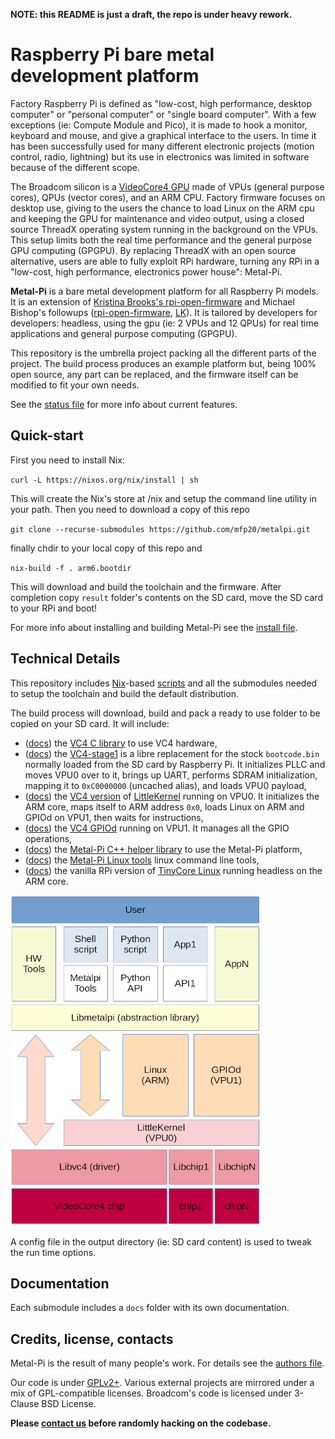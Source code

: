 **NOTE: this README is just a draft, the repo is under heavy rework.**

# Raspberry Pi bare metal development platform

Factory Raspberry Pi is defined as "low-cost, high performance, desktop computer" or "personal computer" or "single board computer". With a few exceptions (ie: Compute Module and Pico), it is made to hook a monitor, keyboard and mouse, and give a graphical interface to the users. In time it has been successfully used for many different electronic projects (motion control, radio, lightning) but its use in electronics was limited in software because of the different scope.

The Broadcom silicon is a [VideoCore4 GPU](https://en.wikipedia.org/wiki/VideoCore) made of VPUs (general purpose cores), QPUs (vector cores), and an ARM CPU. Factory firmware focuses on desktop use, giving to the users the chance to load Linux on the ARM cpu and keeping the GPU for maintenance and video output, using a closed source ThreadX operating system running in the background on the VPUs. This setup limits both the real time performance and the general purpose GPU computing (GPGPU). By replacing ThreadX with an open source alternative, users are able to fully exploit RPi hardware, turning any RPi in a "low-cost, high performance, electronics power house": Metal-Pi.

**Metal-Pi** is a bare metal development platform for all Raspberry Pi models. It is an extension of [Kristina Brooks's rpi-open-firmware](https://github.com/christinaa/rpi-open-firmware) and Michael Bishop's followups ([rpi-open-firmware](https://github.com/librerpi/rpi-open-firmware), [LK](https://github.com/librerpi/lk)). It is tailored by developers for developers: headless, using the gpu (ie: 2 VPUs and 12 QPUs) for real time applications and general purpose computing (GPGPU).

This repository is the umbrella project packing all the different parts of the project. The build process produces an example platform but, being 100% open source, any part can be replaced, and the firmware itself can be modified to fit your own needs.

See the [status file](STATUS.md) for more info about current features.


## Quick-start

First you need to install Nix:

`curl -L https://nixos.org/nix/install | sh`

This will create the Nix's store at /nix and setup the command line utility in your path. Then you need to download a copy of this repo

`git clone --recurse-submodules https://github.com/mfp20/metalpi.git`

finally chdir to your local copy of this repo and

`nix-build -f . arm6.bootdir`

This will download and build the toolchain and the firmware. After completion copy `result` folder's contents on the SD card,
move the SD card to your RPi and boot!

For more info about installing and building Metal-Pi see the [install file](INSTALL.md).


## Technical Details

This repository includes [Nix](https://nixos.org/)-based [scripts](nix/) and all the submodules needed to setup the toolchain and build the default distribution.

The build process will download, build and pack a ready to use folder to be copied on your SD card. It will include:
- ([docs](docs/vc4-lib.md)) the [VC4 C library](vc4-lib/) to use VC4 hardware,
- ([docs](docs/vc4-boot.md)) the [VC4-stage1](vc4-lk/app/vc4-stage1) is a libre replacement for the stock `bootcode.bin` normally loaded from the SD card by Raspberry Pi. It initializes PLLC and moves VPU0 over to it, brings up UART, performs SDRAM initialization, mapping it to `0xC0000000` (uncached alias), and loads VPU0 payload,
- ([docs](docs/vc4-gpiod.md)) the [VC4 version](vc4-lk/) of [LittleKernel](https://github.com/littlekernel/lk) running on VPU0. It initializes the ARM core, maps itself to ARM address `0x0`, loads Linux on ARM and GPIOd on VPU1, then waits for instructions,
- ([docs](docs/vc4-gpiod.md)) the [VC4 GPIOd](vc4-lk/app/vc4-gpiod) running on VPU1. It manages all the GPIO operations,
- ([docs](docs/metalpi-lib.md)) the [Metal-Pi C++ helper library](lib/) to use the Metal-Pi platform,
- ([docs](docs/metalpi-tools.md)) the [Metal-Pi Linux tools](tools/) linux command line tools,
- ([docs](http://www.tinycorelinux.net/book.html)) the vanilla RPi version of [TinyCore Linux](http://www.tinycorelinux.net/) running headless on the ARM core.

![Metal-Pi parts](docs/metalpi_parts.png)

A config file in the output directory (ie: SD card content) is used to tweak the run time options.


## Documentation

Each submodule includes a `docs` folder with its own documentation.


## Credits, license, contacts

Metal-Pi is the result of many people's work. For details see the [authors file](AUTHORS.md).

Our code is under [GPLv2+](LICENSE). Various external projects are mirrored under a mix of GPL-compatible licenses. Broadcom's code is licensed under 3-Clause BSD License.

**Please [contact us](CONTRIBUTING.md) before randomly hacking on the codebase.**
